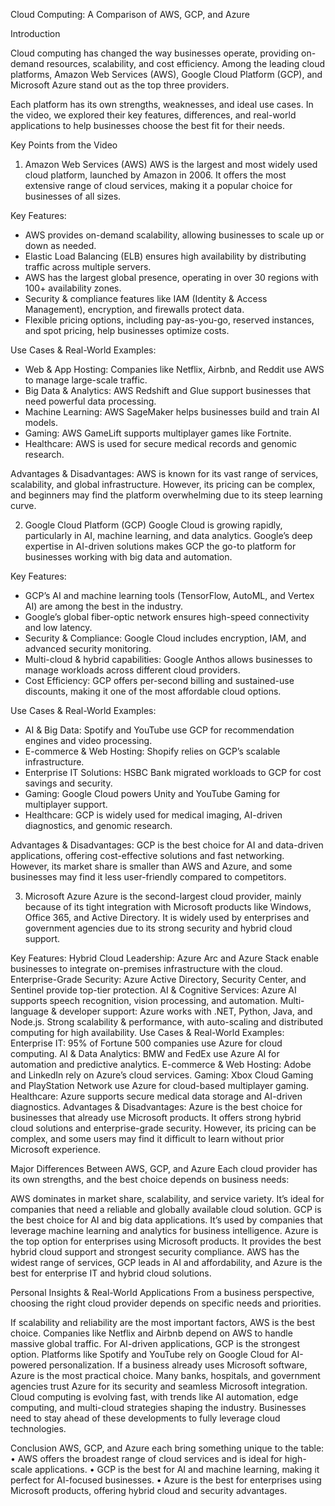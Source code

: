 Cloud Computing: A Comparison of AWS, GCP, and Azure

Introduction

Cloud computing has changed the way businesses operate, providing on-demand resources, scalability, and cost efficiency. Among the leading cloud platforms, Amazon Web Services (AWS), Google Cloud Platform (GCP), and Microsoft Azure stand out as the top three providers.

Each platform has its own strengths, weaknesses, and ideal use cases. In the video, we explored their key features, differences, and real-world applications to help businesses choose the best fit for their needs.

Key Points from the Video

1. Amazon Web Services (AWS)
AWS is the largest and most widely used cloud platform, launched by Amazon in 2006. It offers the most extensive range of cloud services, making it a popular choice for businesses of all sizes.

Key Features:

* AWS provides on-demand scalability, allowing businesses to scale up or down as needed.
* Elastic Load Balancing (ELB) ensures high availability by distributing traffic across multiple servers.
* AWS has the largest global presence, operating in over 30 regions with 100+ availability zones.
* Security & compliance features like IAM (Identity & Access Management), encryption, and firewalls protect data.
* Flexible pricing options, including pay-as-you-go, reserved instances, and spot pricing, help businesses optimize costs.

Use Cases & Real-World Examples:

* Web & App Hosting: Companies like Netflix, Airbnb, and Reddit use AWS to manage large-scale traffic.
* Big Data & Analytics: AWS Redshift and Glue support businesses that need powerful data processing.
* Machine Learning: AWS SageMaker helps businesses build and train AI models.
* Gaming: AWS GameLift supports multiplayer games like Fortnite.
* Healthcare: AWS is used for secure medical records and genomic research.

Advantages & Disadvantages:
AWS is known for its vast range of services, scalability, and global infrastructure. However, its pricing can be complex, and beginners may find the platform overwhelming due to its steep learning curve.

2. Google Cloud Platform (GCP)
Google Cloud is growing rapidly, particularly in AI, machine learning, and data analytics. Google’s deep expertise in AI-driven solutions makes GCP the go-to platform for businesses working with big data and automation.

Key Features:

* GCP’s AI and machine learning tools (TensorFlow, AutoML, and Vertex AI) are among the best in the industry.
* Google’s global fiber-optic network ensures high-speed connectivity and low latency.
* Security & Compliance: Google Cloud includes encryption, IAM, and advanced security monitoring.
* Multi-cloud & hybrid capabilities: Google Anthos allows businesses to manage workloads across different cloud providers.
* Cost Efficiency: GCP offers per-second billing and sustained-use discounts, making it one of the most affordable cloud options.

Use Cases & Real-World Examples:

* AI & Big Data: Spotify and YouTube use GCP for recommendation engines and video processing.
* E-commerce & Web Hosting: Shopify relies on GCP’s scalable infrastructure.
* Enterprise IT Solutions: HSBC Bank migrated workloads to GCP for cost savings and security.
* Gaming: Google Cloud powers Unity and YouTube Gaming for multiplayer support.
* Healthcare: GCP is widely used for medical imaging, AI-driven diagnostics, and genomic research.

Advantages & Disadvantages:
GCP is the best choice for AI and data-driven applications, offering cost-effective solutions and fast networking. However, its market share is smaller than AWS and Azure, and some businesses may find it less user-friendly compared to competitors.

3. Microsoft Azure
Azure is the second-largest cloud provider, mainly because of its tight integration with Microsoft products like Windows, Office 365, and Active Directory. It is widely used by enterprises and government agencies due to its strong security and hybrid cloud support.

Key Features:
Hybrid Cloud Leadership: Azure Arc and Azure Stack enable businesses to integrate on-premises infrastructure with the cloud.
Enterprise-Grade Security: Azure Active Directory, Security Center, and Sentinel provide top-tier protection.
AI & Cognitive Services: Azure AI supports speech recognition, vision processing, and automation.
Multi-language & developer support: Azure works with .NET, Python, Java, and Node.js.
Strong scalability & performance, with auto-scaling and distributed computing for high availability.
Use Cases & Real-World Examples:
Enterprise IT: 95% of Fortune 500 companies use Azure for cloud computing.
AI & Data Analytics: BMW and FedEx use Azure AI for automation and predictive analytics.
E-commerce & Web Hosting: Adobe and LinkedIn rely on Azure’s cloud services.
Gaming: Xbox Cloud Gaming and PlayStation Network use Azure for cloud-based multiplayer gaming.
Healthcare: Azure supports secure medical data storage and AI-driven diagnostics.
Advantages & Disadvantages:
Azure is the best choice for businesses that already use Microsoft products. It offers strong hybrid cloud solutions and enterprise-grade security. However, its pricing can be complex, and some users may find it difficult to learn without prior Microsoft experience.

Major Differences Between AWS, GCP, and Azure
Each cloud provider has its own strengths, and the best choice depends on business needs:

AWS dominates in market share, scalability, and service variety. It’s ideal for companies that need a reliable and globally available cloud solution.
GCP is the best choice for AI and big data applications. It’s used by companies that leverage machine learning and analytics for business intelligence.
Azure is the top option for enterprises using Microsoft products. It provides the best hybrid cloud support and strongest security compliance.
AWS has the widest range of services, GCP leads in AI and affordability, and Azure is the best for enterprise IT and hybrid cloud solutions.

Personal Insights & Real-World Applications
From a business perspective, choosing the right cloud provider depends on specific needs and priorities.

If scalability and reliability are the most important factors, AWS is the best choice. Companies like Netflix and Airbnb depend on AWS to handle massive global traffic.
For AI-driven applications, GCP is the strongest option. Platforms like Spotify and YouTube rely on Google Cloud for AI-powered personalization.
If a business already uses Microsoft software, Azure is the most practical choice. Many banks, hospitals, and government agencies trust Azure for its security and seamless Microsoft integration.
Cloud computing is evolving fast, with trends like AI automation, edge computing, and multi-cloud strategies shaping the industry. Businesses need to stay ahead of these developments to fully leverage cloud technologies.

Conclusion
AWS, GCP, and Azure each bring something unique to the table:
•	AWS offers the broadest range of cloud services and is ideal for high-scale applications.
•	GCP is the best for AI and machine learning, making it perfect for AI-focused businesses.
•	Azure is the best for enterprises using Microsoft products, offering hybrid cloud and security advantages.
